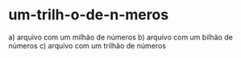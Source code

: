 # um-trilh-o-de-n-meros
a) arquivo com um milhão de números  b) arquivo com um bilhão de números  c) arquivo com um trilhão de números
